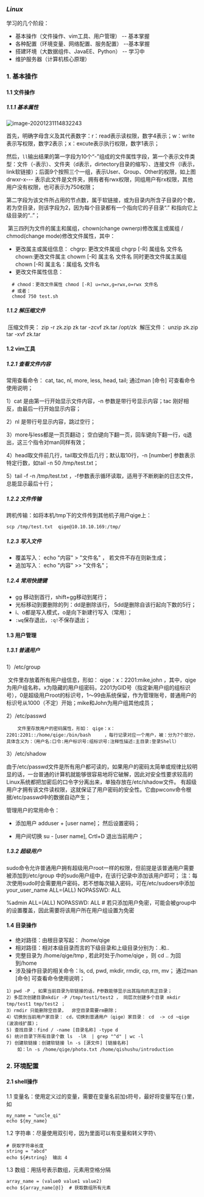 ### *Linux*

学习的几个阶段：

- 基本操作（文件操作、vim工具、用户管理） -- 基本掌握
- 各种配置（环境变量、网络配置、服务配置） --基本掌握
- 搭建环境（大数据组件、JavaEE、Python）    -- 学习中
- 维护服务器（计算机核心原理）



### 1. 基本操作

#### 1.1 文件操作

##### 1.1.1 基本属性

![image-20201231114832243](C:\Users\f30001582\AppData\Roaming\Typora\typora-user-images\image-20201231114832243.png)

​       首先，明确字母含义及其代表数字：r：read表示读权限，数字4表示；w：write表示写权限，数字2表示；x：excute表示执行权限，数字1表示；

​		然后，`ll`输出结果的第一字段为10个“-”组成的文件属性字段，第一个表示文件类型：文件（-表示）、文件夹（d表示，dirtectory目录的缩写）、连接文件（l表示，link软链接）；后面9个按照三个一组，表示User、Group、Other的权限，如上图 drwxr-x--- 表示此文件是文件夹，拥有者有rwx权限，同组用户有rx权限，其他用户没有权限，也可表示为750权限；

​		第二字段为该文件所占用的节点数，属于软链接，或为目录内所含子目录的个数，若为空目录，则该字段为2，因为每个目录都有一个指向它的子目录“.” 和指向它上级目录的“..”；

​		第三四列为文件的属主和属组，chown(change ownerp)修改属主或属组 / chmod(change mode)修改文件属性，其中：

- 更改属主或属组信息：
  chgrp: 更改文件属组 chgrp [-R] 属组名 文件名
  chown:更改文件属主 chowm [-R] 属主名 文件名
  	         同时更改文件属主属组 chown [-R] 属主名：属组名 文件名
- 更改文件属性信息：

```shell
  # chmod：更改文件属性 chmod [-R] u=rwx,g=rwx,o=rwx 文件名
  # 或者：
  chmod 750 test.sh
```

##### 1.1.2 解压缩文件

​	  压缩文件夹：     zip  -r   zk.zip  zk          tar -zcvf zk.tar /opt/zk
​      解压文件：         unzip   zk.zip                tar  -xvf  zk.tar



#### 1.2 vim工具

##### 1.2.1 查看文件内容

常用查看命令：  cat, tac, nl, more, less, head, tail;      通过man [命令] 可查看命令使用说明；

1）cat 是由第一行开始显示文件内容，-n 参数是带行号显示内容；tac 刚好相反，由最后一行开始显示内容；

2）nl 是带行号显示内容，跳过空行；

3）more与less都是一页页翻动； 空白键向下翻一页，回车键向下翻一行，q退出，这三个指令对man同样有效；

4）head取文件前几行，tail取文件后几行；默认取10行，-n [number] 参数表示特定行数，如tail -n 50 /tmp/test.txt；

5）tail -f -n /tmp/test.txt ，-f参数表示循环读取，适用于不断刷新的日志文件，总能显示最后十行；

##### 1.2.2 文件传输

 跨机传输：如将本机/tmp下的文件传到其他机子用户qige上：

 `scp /tmp/test.txt  qige@10.10.10.169:/tmp/` 

##### 1.2.3 写入文件

- 覆盖写入： echo "内容" > "文件名" ， 若文件不存在则新生成；
- 追加写入：  echo "内容" >> "文件名"；

##### 1.2.4 常用快捷键

- gg 移动到首行，shift+gg移动到尾行；
- 光标移动到要删除的列：dd是删除该行， 5dd是删除自该行起向下数的5行；
- i、o都是写入模式，o是向下新建行写入（常用）；
- `:wq`保存退出，`:q!`不保存退出；



#### 1.3 用户管理

##### 1.3.1 普通用户

1）/etc/group  

​		文件里存放着所有用户组信息，形如：  qige：x：2201:mike,john  ，其中，qige为用户组名称，x为隐藏的用户组密码，2201为GID号（指定新用户组的组标识号），0是超级用户root的标识号，1～99由系统保留，作为管理账号，普通用户的标识号从1000（不定）开始；mike和John为用户组其他成员；

2）/etc/passwd

 		文件里存放用户的密码属性，形如： qige：x：2201:2201::/home/qige:/bin/bash     ，每行记录对应一个用户，被：分为7个部分，具体含义为：（用户名:口令:用户标识号:组标识号:注释性描述:主目录:登录Shell）

3）/etc/shadow

​		由于/etc/passwd文件是所有用户都可读的，如果用户的密码太简单或规律比较明显的话，一台普通的计算机就能够很容易地将它破解，因此对安全性要求较高的Linux系统都把加密后的口令字分离出来，单独存放在/etc/shadow文件。 有超级用户才拥有该文件读权限，这就保证了用户密码的安全性。它由pwconv命令根据/etc/passwd中的数据自动产生；

管理用户的常用命令：

- 添加用户  adduser + [user name]； 然后设置密码；

- 用户间切换 su - [user name],  Crtl+D 退出当前用户；

##### 1.3.2 超级用户

​		sudo命令允许普通用户拥有超级用户root一样的权限，但前提是该普通用户需要被添加到/etc/group 中的sudo用户组中，在该行记录中添加该用户即可；
注：每次使用sudo时会需要用户密码，若不想每次输入密码，可在/etc/sudoers中添加
your_user_name ALL=(ALL) NOPASSWD: ALL

%admin ALL=(ALL) NOPASSWD: ALL   # 若只添加用户免密，可能会被group中的设置覆盖，因此需要将该用户所在用户组设置为免密

#### 1.4 目录操作

- 绝对路径：由根目录写起：   /home/qige
- 相对路径：相对本级目录而言的下级目录和上级目录分别为：.和..       
- 完整目录为  /home/qige/tmp , 若此时处于/home/qige ，则 cd .. 为回到/home
-  涉及操作目录的相关命令：ls, cd, pwd, mkdir, rmdir, cp, rm, mv；    通过man [命令] 可查看命令使用说明；

```shell
1）pwd -P , 如果当前目录为软链接的话，P参数能够显示出其指向的真正目录；
2）多层次创建目录mkdir -P /tmp/test1/test2 ， 同层次创建多个目录 mkdir tmp/test1 tmp/test2 ；
3）rmdir 只能删除空目录，  非空目录需要rm删除；
4）切换到当前用户家目录： cd，切换到普通用户（qige）家目录： cd  -> cd ~qige (波浪线扩展)；
5) 查找目录：find / -name [目录名称] -type d
6) 统计目录下所有目录个数 ls  -lR  | grep "^d" | wc -l
7) 创建软链接：创建软链接 ln -s [源文件] [链接名称]
	如：ln -s /home/qige/photo.txt /home/qishushu/introduction
```



### 2. 环境配置

#### 2.1 shell操作

1.1 变量名：使用定义过的变量，需要在变量名前加`$`符号，最好将变量写在`{}`里，如

```shell
my_name = "uncle_qi"
echo ${my_name}
```

1.2 字符串：尽量使用双引号，因为里面可以有变量和转义字符`\`

```shell
# 获取字符串长度
string = "abcd"
echo ${#string}  输出 4
```

1.3 数组：用括号表示数组，元素用空格分隔

```shell
array_name = (value0 value1 value2)
echo ${array_name[@]}  # 获取数组所有元素

```

